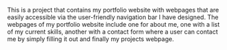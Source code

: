 This is a project that contains my portfolio website with webpages that are easily accessible via the user-friendly 
navigation bar I have designed. The webpages of my portfolio website include one for about me, one with a list of my current skills, 
another with a contact form where a user can contact me by simply filling it out and finally my projects webpage.
